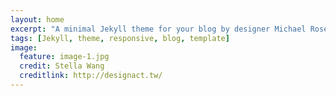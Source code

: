 ```yaml
---
layout: home
excerpt: "A minimal Jekyll theme for your blog by designer Michael Rose."
tags: [Jekyll, theme, responsive, blog, template]
image:
  feature: image-1.jpg
  credit: Stella Wang
  creditlink: http://designact.tw/ 
---
```


